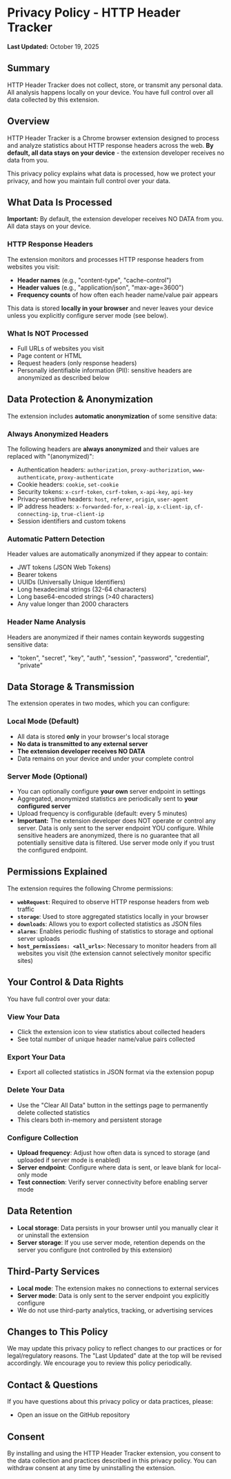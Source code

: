 # Privacy Policy - HTTP Header Tracker

**Last Updated:** October 19, 2025

## Summary

HTTP Header Tracker does not collect, store, or transmit any personal data. All analysis happens locally on your device. You have full control over all data collected by this extension.

## Overview

HTTP Header Tracker is a Chrome browser extension designed to process and analyze statistics about HTTP response headers across the web. **By default, all data stays on your device** - the extension developer receives no data from you.

This privacy policy explains what data is processed, how we protect your privacy, and how you maintain full control over your data.

## What Data Is Processed

**Important:** By default, the extension developer receives NO DATA from you. All data stays on your device.

### HTTP Response Headers

The extension monitors and processes HTTP response headers from websites you visit:

- **Header names** (e.g., "content-type", "cache-control")
- **Header values** (e.g., "application/json", "max-age=3600")
- **Frequency counts** of how often each header name/value pair appears

This data is stored **locally in your browser** and never leaves your device unless you explicitly configure server mode (see below).

### What Is NOT Processed

- Full URLs of websites you visit
- Page content or HTML
- Request headers (only response headers)
- Personally identifiable information (PII): sensitive headers are anonymized as described below

## Data Protection & Anonymization

The extension includes **automatic anonymization** of some sensitive data:

### Always Anonymized Headers

The following headers are **always anonymized** and their values are replaced with "(anonymized)":

- Authentication headers: `authorization`, `proxy-authorization`, `www-authenticate`, `proxy-authenticate`
- Cookie headers: `cookie`, `set-cookie`
- Security tokens: `x-csrf-token`, `csrf-token`, `x-api-key`, `api-key`
- Privacy-sensitive headers: `host`, `referer`, `origin`, `user-agent`
- IP address headers: `x-forwarded-for`, `x-real-ip`, `x-client-ip`, `cf-connecting-ip`, `true-client-ip`
- Session identifiers and custom tokens

### Automatic Pattern Detection

Header values are automatically anonymized if they appear to contain:

- JWT tokens (JSON Web Tokens)
- Bearer tokens
- UUIDs (Universally Unique Identifiers)
- Long hexadecimal strings (32-64 characters)
- Long base64-encoded strings (>40 characters)
- Any value longer than 2000 characters

### Header Name Analysis

Headers are anonymized if their names contain keywords suggesting sensitive data:

- "token", "secret", "key", "auth", "session", "password", "credential", "private"

## Data Storage & Transmission

The extension operates in two modes, which you can configure:

### Local Mode (Default)

- All data is stored **only** in your browser's local storage
- **No data is transmitted to any external server**
- **The extension developer receives NO DATA**
- Data remains on your device and under your complete control

### Server Mode (Optional)

- You can optionally configure **your own** server endpoint in settings
- Aggregated, anonymized statistics are periodically sent to **your configured server**
- Upload frequency is configurable (default: every 5 minutes)
- **Important:** The extension developer does NOT operate or control any server. Data is only sent to the server endpoint YOU configure. While sensitive headers are anonymized, there is no guarantee that all potentially sensitive data is filtered. Use server mode only if you trust the configured endpoint.

## Permissions Explained

The extension requires the following Chrome permissions:

- **`webRequest`**: Required to observe HTTP response headers from web traffic
- **`storage`**: Used to store aggregated statistics locally in your browser
- **`downloads`**: Allows you to export collected statistics as JSON files
- **`alarms`**: Enables periodic flushing of statistics to storage and optional server uploads
- **`host_permissions: <all_urls>`**: Necessary to monitor headers from all websites you visit (the extension cannot selectively monitor specific sites)

## Your Control & Data Rights

You have full control over your data:

### View Your Data

- Click the extension icon to view statistics about collected headers
- See total number of unique header name/value pairs collected

### Export Your Data

- Export all collected statistics in JSON format via the extension popup

### Delete Your Data

- Use the "Clear All Data" button in the settings page to permanently delete collected statistics
- This clears both in-memory and persistent storage

### Configure Collection

- **Upload frequency**: Adjust how often data is synced to storage (and uploaded if server mode is enabled)
- **Server endpoint**: Configure where data is sent, or leave blank for local-only mode
- **Test connection**: Verify server connectivity before enabling server mode

## Data Retention

- **Local storage**: Data persists in your browser until you manually clear it or uninstall the extension
- **Server storage**: If you use server mode, retention depends on the server you configure (not controlled by this extension)

## Third-Party Services

- **Local mode**: The extension makes no connections to external services
- **Server mode**: Data is only sent to the server endpoint you explicitly configure
- We do not use third-party analytics, tracking, or advertising services

## Changes to This Policy

We may update this privacy policy to reflect changes to our practices or for legal/regulatory reasons. The "Last Updated" date at the top will be revised accordingly. We encourage you to review this policy periodically.

## Contact & Questions

If you have questions about this privacy policy or data practices, please:

- Open an issue on the GitHub repository

## Consent

By installing and using the HTTP Header Tracker extension, you consent to the data collection and practices described in this privacy policy. You can withdraw consent at any time by uninstalling the extension.
